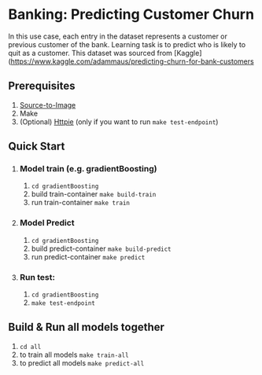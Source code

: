 
# Banking: Predicting Customer Churn

In this use case, each entry in the dataset represents a customer or previous customer of the bank. Learning task is to predict who is likely to quit as a customer. This dataset was sourced from [Kaggle](https://www.kaggle.com/adammaus/predicting-churn-for-bank-customers


## Prerequisites  
1. [Source-to-Image](https://github.com/openshift/source-to-image)
2. Make
3. (Optional) [Httpie](https://httpie.org/) (only if you want to run ```make test-endpoint```)

## Quick Start
1. ### Model train (e.g. gradientBoosting)
	1. `cd gradientBoosting` 
	2. build train-container `make build-train`
	3. run train-container `make train`
2.	### Model Predict
	1.	`cd gradientBoosting`
	2.	build predict-container `make build-predict`
	3.	run predict-container `make predict`

3. ### Run test:
	 1.	`cd gradientBoosting`
	 2.	`make test-endpoint`


## Build & Run all models together

1.	`cd all`
2.	to train all models `make train-all`
3.	to predict all models `make predict-all` 
